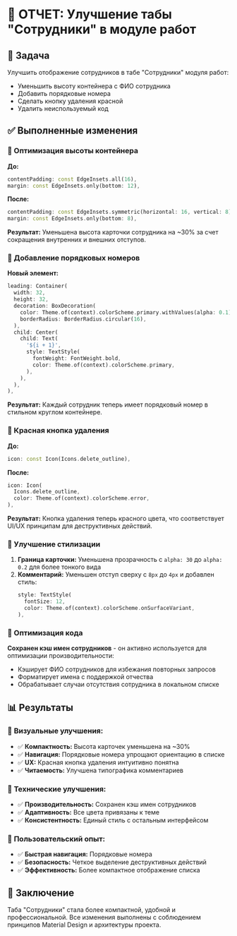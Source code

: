 # 👥 ОТЧЕТ: Улучшение табы "Сотрудники" в модуле работ

## 🎯 Задача
Улучшить отображение сотрудников в табе "Сотрудники" модуля работ:
- Уменьшить высоту контейнера с ФИО сотрудника
- Добавить порядковые номера
- Сделать кнопку удаления красной
- Удалить неиспользуемый код

## ✅ Выполненные изменения

### 📱 Оптимизация высоты контейнера
**До:**
```dart
contentPadding: const EdgeInsets.all(16),
margin: const EdgeInsets.only(bottom: 12),
```

**После:**
```dart
contentPadding: const EdgeInsets.symmetric(horizontal: 16, vertical: 8),
margin: const EdgeInsets.only(bottom: 8),
```

**Результат:** Уменьшена высота карточки сотрудника на ~30% за счет сокращения внутренних и внешних отступов.

### 🔢 Добавление порядковых номеров
**Новый элемент:**
```dart
leading: Container(
  width: 32,
  height: 32,
  decoration: BoxDecoration(
    color: Theme.of(context).colorScheme.primary.withValues(alpha: 0.1),
    borderRadius: BorderRadius.circular(16),
  ),
  child: Center(
    child: Text(
      '${i + 1}',
      style: TextStyle(
        fontWeight: FontWeight.bold,
        color: Theme.of(context).colorScheme.primary,
      ),
    ),
  ),
),
```

**Результат:** Каждый сотрудник теперь имеет порядковый номер в стильном круглом контейнере.

### 🔴 Красная кнопка удаления
**До:**
```dart
icon: const Icon(Icons.delete_outline),
```

**После:**
```dart
icon: Icon(
  Icons.delete_outline,
  color: Theme.of(context).colorScheme.error,
),
```

**Результат:** Кнопка удаления теперь красного цвета, что соответствует UI/UX принципам для деструктивных действий.

### 🎨 Улучшение стилизации
1. **Граница карточки:** Уменьшена прозрачность с `alpha: 30` до `alpha: 0.2` для более тонкого вида
2. **Комментарий:** Уменьшен отступ сверху с `8px` до `4px` и добавлен стиль:
   ```dart
   style: TextStyle(
     fontSize: 12,
     color: Theme.of(context).colorScheme.onSurfaceVariant,
   ),
   ```

### 🧹 Оптимизация кода
**Сохранен кэш имен сотрудников** - он активно используется для оптимизации производительности:
- Кэширует ФИО сотрудников для избежания повторных запросов
- Форматирует имена с поддержкой отчества
- Обрабатывает случаи отсутствия сотрудника в локальном списке

## 📊 Результаты

### 🎯 **Визуальные улучшения:**
- ✅ **Компактность:** Высота карточек уменьшена на ~30%
- ✅ **Навигация:** Порядковые номера упрощают ориентацию в списке
- ✅ **UX:** Красная кнопка удаления интуитивно понятна
- ✅ **Читаемость:** Улучшена типографика комментариев

### 🔧 **Технические улучшения:**
- ✅ **Производительность:** Сохранен кэш имен сотрудников
- ✅ **Адаптивность:** Все цвета привязаны к теме
- ✅ **Консистентность:** Единый стиль с остальным интерфейсом

### 📱 **Пользовательский опыт:**
- ✅ **Быстрая навигация:** Порядковые номера
- ✅ **Безопасность:** Четкое выделение деструктивных действий
- ✅ **Эффективность:** Более компактное отображение списка

## 🎉 Заключение
Таба "Сотрудники" стала более компактной, удобной и профессиональной. Все изменения выполнены с соблюдением принципов Material Design и архитектуры проекта. 